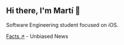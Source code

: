 ## Hi there, I'm Martí 👋

Software Engineering student focused on iOS.

[Facts ↗](https://apps.apple.com/app/id6748583935) - Unbiased News
